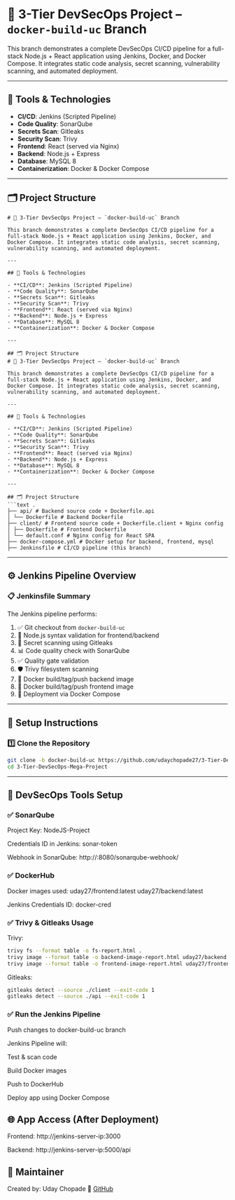 # 🚀 3-Tier DevSecOps Project – `docker-build-uc` Branch

This branch demonstrates a complete DevSecOps CI/CD pipeline for a full-stack Node.js + React application using Jenkins, Docker, and Docker Compose. It integrates static code analysis, secret scanning, vulnerability scanning, and automated deployment.

---

## 🧰 Tools & Technologies

- **CI/CD**: Jenkins (Scripted Pipeline)
- **Code Quality**: SonarQube
- **Secrets Scan**: Gitleaks
- **Security Scan**: Trivy
- **Frontend**: React (served via Nginx)
- **Backend**: Node.js + Express
- **Database**: MySQL 8
- **Containerization**: Docker & Docker Compose

---

## 🗂️ Project Structure
```text .
# 🚀 3-Tier DevSecOps Project – `docker-build-uc` Branch

This branch demonstrates a complete DevSecOps CI/CD pipeline for a full-stack Node.js + React application using Jenkins, Docker, and Docker Compose. It integrates static code analysis, secret scanning, vulnerability scanning, and automated deployment.

---

## 🧰 Tools & Technologies

- **CI/CD**: Jenkins (Scripted Pipeline)
- **Code Quality**: SonarQube
- **Secrets Scan**: Gitleaks
- **Security Scan**: Trivy
- **Frontend**: React (served via Nginx)
- **Backend**: Node.js + Express
- **Database**: MySQL 8
- **Containerization**: Docker & Docker Compose

---

## 🗂️ Project Structure
# 🚀 3-Tier DevSecOps Project – `docker-build-uc` Branch

This branch demonstrates a complete DevSecOps CI/CD pipeline for a full-stack Node.js + React application using Jenkins, Docker, and Docker Compose. It integrates static code analysis, secret scanning, vulnerability scanning, and automated deployment.

---

## 🧰 Tools & Technologies

- **CI/CD**: Jenkins (Scripted Pipeline)
- **Code Quality**: SonarQube
- **Secrets Scan**: Gitleaks
- **Security Scan**: Trivy
- **Frontend**: React (served via Nginx)
- **Backend**: Node.js + Express
- **Database**: MySQL 8
- **Containerization**: Docker & Docker Compose

---

## 🗂️ Project Structure
```text .
├── api/ # Backend source code + Dockerfile.api
│ └── Dockerfile # Backend Dockerfile
├── client/ # Frontend source code + Dockerfile.client + Nginx config
│ ├── Dockerfile # Frontend Dockerfile
│ └── default.conf # Nginx config for React SPA
├── docker-compose.yml # Docker setup for backend, frontend, mysql
├── Jenkinsfile # CI/CD pipeline (this branch)
```


---

## ⚙️ Jenkins Pipeline Overview

### 📋 Jenkinsfile Summary

The Jenkins pipeline performs:

1. ✅ Git checkout from `docker-build-uc`
2. 🧪 Node.js syntax validation for frontend/backend
3. 🔐 Secret scanning using Gitleaks
4. 📊 Code quality check with SonarQube
5. ✅ Quality gate validation
6. 🛡️ Trivy filesystem scanning
7. 🐳 Docker build/tag/push backend image
8. 🐳 Docker build/tag/push frontend image
9. 🧩 Deployment via Docker Compose

---

## 🔧 Setup Instructions

### 1️⃣ Clone the Repository

```bash
git clone -b docker-build-uc https://github.com/udaychopade27/3-Tier-DevSecOps-Mega-Project.git
cd 3-Tier-DevSecOps-Mega-Project
```
---

## 🔐 DevSecOps Tools Setup
### ✅ SonarQube
Project Key: NodeJS-Project

Credentials ID in Jenkins: sonar-token

Webhook in SonarQube:
http://<jenkins-server>:8080/sonarqube-webhook/

### ✅ DockerHub
Docker images used:
   uday27/frontend:latest
   uday27/backend:latest

Jenkins Credentials ID: docker-cred

### ✅ Trivy & Gitleaks Usage
Trivy:
```bash
trivy fs --format table -o fs-report.html .
trivy image --format table -o backend-image-report.html uday27/backend:latest
trivy image --format table -o frontend-image-report.html uday27/frontend:latest
```
Gitleaks:
```bash
gitleaks detect --source ./client --exit-code 1
gitleaks detect --source ./api --exit-code 1
```

### ✅ Run the Jenkins Pipeline
Push changes to docker-build-uc branch

Jenkins Pipeline will:

Test & scan code

Build Docker images

Push to DockerHub

Deploy app using Docker Compose

## 🌐 App Access (After Deployment)
Frontend: http://jenkins-server-ip:3000

Backend: http://jenkins-server-ip:5000/api

## 👤 Maintainer
Created by: Uday Chopade
🔗 [GitHub](https://www.github.com/udaychopade27)
